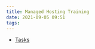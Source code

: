 ```yaml
---
title: Managed Hosting Training
date: 2021-09-05 09:51
tags:
---
```


* [Tasks](2021-04-20--17-15-37Z--tasks.md)
